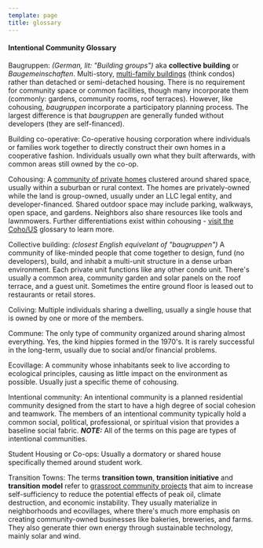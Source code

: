 ```yaml
---
template: page
title: glossary
---
```


<section class="section--center mdl-grid mdl-grid--no-spacing mdl-shadow--2dp">
	<div class="mdl-card__supporting-text">
		<h4>Intentional Community Glossary</h4>
		<p><span class="glossary__term-title">Baugruppen:</span> <em>(German, lit: "Building groups")</em> aka <b>collective building</b> or <em>Baugemeinschaften</em>. Multi-story, <a href="https://www.theurbanist.org/2014/05/08/ready-set-build-collectively/">multi-family buildings</a> (think condos) rather than detached or semi-detached housing. There is no requirement for community space or common facilities, though many incorporate them (commonly: gardens, community rooms, roof terraces). However, like cohousing, <em>baugruppen</em> incorporate a participatory planning process. The largest difference is that <em>baugruppen</em> are generally funded without developers (they are self-financed).</p>
		<p><span class="glossary__term-title">Building co-operative:</span> Co-operative housing corporation where individuals or families work together to directly construct their own homes in a cooperative fashion. Individuals usually own what they built afterwards, with common areas still owned by the co-op.</p>
		<p><span class="glossary__term-title">Cohousing:</span> A <a href="http://www.cohousing.org/what_is_cohousing">community of private homes</a> clustered around shared space, usually within a suburban or rural context. The homes are privately-owned while the land is group-owned, usually under an LLC legal entity, and developer-financed. Shared outdoor space may include parking, walkways, open space, and gardens. Neighbors also share resources like tools and lawnmowers. Further differentiations exist within cohousing - <a href="http://www.cohousing.org/glossary">visit the Coho/US</a> glossary to learn more.</p>
		<p><span class="glossary__term-title">Collective building:</span> <em>(closest English equivelant of "baugruppen")</em> A community of like-minded people that come together to design, fund (no developers), build, and inhabit a multi-unit structure in a dense urban environment. Each private unit functions like any other condo unit. There's usually a common area, community garden and solar panels on the roof terrace, and a guest unit. Sometimes the entire ground floor is leased out to restaurants or retail stores.</p>
		<p><span class="glossary__term-title">Coliving:</span> Multiple individuals sharing a dwelling, usually a single house that is owned by one or more of the members.</p>
		<p><span class="glossary__term-title">Commune:</span> The only type of community organized around sharing almost everything. Yes, the kind hippies formed in the 1970's. It is rarely successful in the long-term, usually due to social and/or financial problems.</p>
		<p><span class="glossary__term-title">Ecovillage:</span> A community whose inhabitants seek to live according to ecological principles, causing as little impact on the environment as possible. Usually just a specific theme of cohousing.</p>
		<p><span class="glossary__term-title">Intentional community:</span> An intentional community is a planned residential community designed from the start to have a high degree of social cohesion and teamwork. The members of an intentional community typically hold a common social, political, professional, or spiritual vision that provides a baseline social fabric. <em><b>NOTE:</b></em> All of the terms on this page are types of intentional communities.</p>
		<p><span class="glossary__term-title">Student Housing or Co-ops:</span> Usually a dormatory or shared house specifically themed around student work.</p>
		<p><span class="glossary__term-title">Transition Towns:</span> The terms <b>transition town</b>, <b>transition initiative</b> and <b>transition model</b> refer to <a href="https://transitionnetwork.org/what">grassroot community projects</a> that aim to increase self-sufficiency to reduce the potential effects of peak oil, climate destruction, and economic instability. They usually materialize in neighborhoods and ecovillages, where there's much more emphasis on creating community-owned businesses like bakeries, breweries, and farms. They also generate thier own energy through sustainable technology, mainly solar and wind.</p>
	</div>
</section>